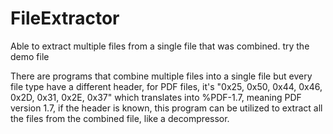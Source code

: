 # FileExtractor
Able to extract multiple files from a single file that was combined. try the demo file

There are programs that combine multiple files into a single file but every file type have a different header, for PDF files, it's "0x25, 0x50, 0x44, 0x46, 0x2D, 0x31, 0x2E, 0x37" which translates into %PDF-1.7, meaning PDF version 1.7, if the header is known, this program can be utilized to extract all the files from the combined file, like a decompressor.
